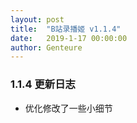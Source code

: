 ```yaml
---
layout: post
title:  "B站录播姬 v1.1.4"
date:   2019-1-17 00:00:00
author: Genteure
---
```


### 1.1.4 更新日志

- 优化修改了一些小细节
